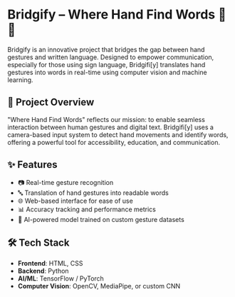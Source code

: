 # Bridgify – Where Hand Find Words 👐📝

Bridgify is an innovative project that bridges the gap between hand gestures and written language. Designed to empower communication, especially for those using sign language, Bridgifi[y] translates hand gestures into words in real-time using computer vision and machine learning.

## 🚀 Project Overview

"Where Hand Find Words" reflects our mission: to enable seamless interaction between human gestures and digital text. Bridgifi[y] uses a camera-based input system to detect hand movements and identify words, offering a powerful tool for accessibility, education, and communication.

## ✨ Features

- 📷 Real-time gesture recognition
- 🔤 Translation of hand gestures into readable words
- 🌐 Web-based interface for ease of use
- 📊 Accuracy tracking and performance metrics
- 🧠 AI-powered model trained on custom gesture datasets

## 🛠️ Tech Stack

- **Frontend**: HTML, CSS
- **Backend**: Python 
- **AI/ML**: TensorFlow / PyTorch
- **Computer Vision**: OpenCV, MediaPipe, or custom CNN



